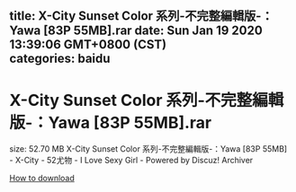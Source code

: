 
title: X-City Sunset Color 系列-不完整編輯版-：Yawa [83P  55MB].rar
date: Sun Jan 19 2020 13:39:06 GMT+0800 (CST)    
categories: baidu
---

# X-City Sunset Color 系列-不完整編輯版-：Yawa [83P  55MB].rar
size: 52.70 MB
 X-City Sunset Color 系列-不完整編輯版-：Yawa [83P 55MB] - X-City - 52尤物 - I Love Sexy Girl - Powered by Discuz! Archiver
 

[How to download](https://bpcam.bemobtrk.com/go/2ceec3aa-1ca2-46d6-b9ff-aaa5c184517c?jno=56)
